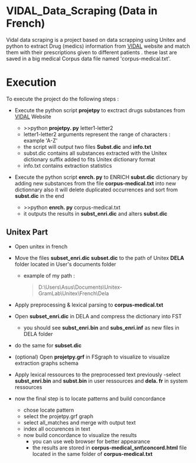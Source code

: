 # VIDAL_Data_Scraping (Data in French)

Vidal data scraping is a project based on data scrapping using Unitex and python to extract Drug (medics) information from [VIDAL](https://www.vidal.fr) website 
and match them with their prescriptions given to different patients . these last are saved in a big medical Corpus data file named 'corpus-medical.txt'. 

# Execution

To execute the project do the following steps :

 - Execute the python script **projetpy** to exctract drugs substances from [VIDAL](https://www.vidal.fr) Website
	 -  \>>python **projetpy. py**  letter1-letter2
	- letter1-letter2 arguments represent the range of characters : example 'A-Z'
	- the script will output two files **Subst.dic** and **info.txt**
	- subst.dic contains all substances extracted with the Unitex dictionary suffix added to fits Unitex dictionary format
	- info.txt contains extraction statistics 
	
 - Execute the python script **enrch. py** to ENRICH **subst.dic** dictionary by adding new substances from the file **corpus-medical.txt** into new dictionnary also it will delete duplicated occurrences and sort from **subst.dic** in the end 
	 -  \>>python **enrch. py** corpus-medical.txt 
	 - it outputs the results in **subst_enri.dic** and alters **subst.dic**
## **Unitex** Part
 - Open unitex in french

 - Move the files **subset_enri.dic**  **subset.dic** to the path of Unitex **DELA** folder located in User's documents folder 
	 - example of my path :

		>D:\Users\Asus\Documents\Unitex-GramLab\Unitex\French\Dela 
 - Apply preprocessing & lexical parsing to **corpus-medical.txt** 
 - Open **subset_enri.dic** in DELA and compress the dictionary into FST 
	 - you should see **subst_enri.bin** and **subs_enri.inf** as new files in DELA folder
 - do the same for **subset.dic**
 - (optional) Open **projetpy.grf** in FSgraph to visualize to visualize extraction graphs schema
 - Apply lexical ressources to the preprocessed text previously 
	 -select  **subst_enri.bin** and **subst.bin** in user ressources and **dela. fr** in system ressources
	 

 - now the final step is to locate patterns and build concordance
	 - chose locate pattern
	 - select the projetpy.grf graph 
	 - select all_matches and merge with output text 
	 - index all occurences in text
	 - now build concordance to visualize the results
		 - you can use web browser for better appearance
		 - the results are stored in **corpus-medical_snt\concord.html** file located in the same folder of **corpus-medical.txt**
